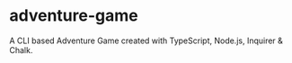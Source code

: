 # adventure-game
A CLI based Adventure Game created with TypeScript, Node.js, Inquirer &amp; Chalk.

